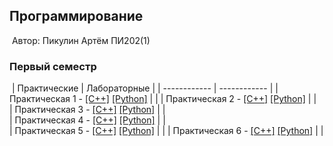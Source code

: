 ## Программирование
​
Автор: Пикулин Артём ПИ202(1)
​
### Первый семестр
​
| Практические | Лабораторные |
| ------------ | ------------ |
| Практическая 1 - [[C++]](./Practice/01/C++/) [[Python]](./Practice/01/Python/) |  |
| Практическая 2 - [[C++]](./Practice/02/C++/) [[Python]](./Practice/02/Python/) |  |   
| Практическая 3 - [[C++]](./Practice/03/C++/) [[Python]](./Practice/03/Python/) |  |   
| Практическая 4 - [[C++]](./Practice/04/C++/) [[Python]](./Practice/04/Python/) |  |   
| Практическая 5 - [[C++]](./Practice/05/C++/) [[Python]](./Practice/05/Python/) |  |
| Практическая 6 - [[C++]](./Practice/06/C++/) [[Python]](./Practice/06/Python/) |  |
